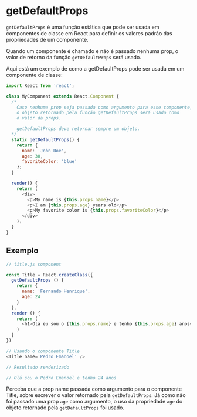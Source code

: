# getDefaultProps

`getDefaultProps` é uma função estática que pode ser usada em componentes de classe 
em React para definir os valores padrão das propriedades de um componente.

Quando um componente é chamado e não é passado nenhuma prop, o valor de retorno 
da função `getDefaultProps` será usado.

Aqui está um exemplo de como a getDefaultProps pode ser usada em um componente de classe:

```js
import React from 'react';

class MyComponent extends React.Component {
  /*
    Caso nenhuma prop seja passada como argumento para esse componente,
    o objeto retornado pela função getDefaultProps será usado como
    o valor da props.

    getDefaultProps deve retornar sempre um objeto.
  */
  static getDefaultProps() {
    return {
      name: 'John Doe',
      age: 30,
      favoriteColor: 'blue'
    };
  }

  render() {
    return (
      <div>
        <p>My name is {this.props.name}</p>
        <p>I am {this.props.age} years old</p>
        <p>My favorite color is {this.props.favoriteColor}</p>
      </div>
    );
  }
}
```

## Exemplo

```js
// title.js component

const Title = React.createClass({
  getDefaultProps () {
    return {
      name: 'Fernando Henrique',
      age: 24
    }
  },
  render () {
    return (
      <h1>Olá eu sou o {this.props.name} e tenho {this.props.age} anos</h1>
    )
  }
})

// Usando o componente Title
<Title name='Pedro Emanoel' />

// Resultado renderizado

// Olá sou o Pedro Emanoel e tenho 24 anos
```

Perceba que a prop name passada como argumento para o componente Title, sobre
escrever o valor retornado pela `getDefaultProps`. Já como não foi passado
uma prop `age` como argumento, o uso da propriedade `age` do objeto
retornado pela `getDefaultProps` foi usado.

